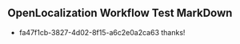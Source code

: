 ## OpenLocalization Workflow Test MarkDown
* fa47f1cb-3827-4d02-8f15-a6c2e0a2ca63 thanks!

<!--HONumber=Jul16_HO5-->


